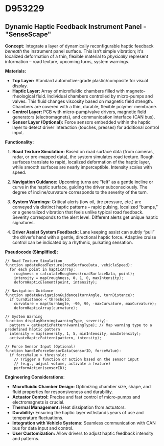 # D953229

## Dynamic Haptic Feedback Instrument Panel - "SenseScape"

**Concept:** Integrate a layer of dynamically reconfigurable haptic feedback *beneath* the instrument panel surface. This isn’t simple vibration; it's localized deformation of a thin, flexible material to *physically* represent information – road texture, upcoming turns, system warnings.

**Materials:**

*   **Top Layer:** Standard automotive-grade plastic/composite for visual display.
*   **Haptic Layer:** Array of microfluidic chambers filled with magneto-rheological fluid. Individual chambers controlled by micro-pumps and valves. This fluid changes viscosity based on magnetic field strength.  Chambers are covered with a thin, durable, flexible polymer membrane.
*   **Control Layer:** PCB with micro-pump/valve drivers, magnetic field generators (electromagnets), and communication interface (CAN bus).
*   **Sensor Layer (Optional):** Force sensors embedded within the haptic layer to detect driver interaction (touches, presses) for additional control input.

**Functionality:**

1.  **Road Texture Simulation:**  Based on road surface data (from cameras, radar, or pre-mapped data), the system simulates road texture.  Rough surfaces translate to rapid, localized deformation of the haptic layer, while smooth surfaces are nearly imperceptible.  Intensity scales with speed.

2.  **Navigation Guidance:**  Upcoming turns are “felt” as a gentle incline or curve in the haptic surface, guiding the driver subconsciously. The degree of incline/curvature corresponds to the severity of the turn.

3.  **System Warnings:**  Critical alerts (low oil, tire pressure, etc.) are conveyed via distinct haptic patterns – rapid pulsing, localized “bumps,” or a generalized vibration that feels unlike typical road feedback.  Severity corresponds to the alert level.  Different alerts get unique haptic signatures.

4.  **Driver Assist System Feedback:**  Lane keeping assist can subtly “pull” the driver’s hand with a gentle, directional haptic force. Adaptive cruise control can be indicated by a rhythmic, pulsating sensation.

**Pseudocode (Simplified):**

```
// Road Texture Simulation
function updateRoadTexture(roadSurfaceData, vehicleSpeed):
  for each point in hapticArray:
    roughness = calculateRoughness(roadSurfaceData, point);
    intensity = map(roughness, 0, 1, 0, maxIntensity);
    deformHapticElement(point, intensity);

// Navigation Guidance
function updateNavigationGuidance(turnAngle, turnDistance):
  if turnDistance < threshold:
    curvature = map(turnAngle, -90, 90, -maxCurvature, maxCurvature);
    deformHapticArray(curvature);

// System Warning
function displayWarning(warningType, severity):
  pattern = getHapticPattern(warningType); // Map warning type to a predefined haptic pattern
  intensity = map(severity, 1, 5, minIntensity, maxIntensity);
  activateHapticPattern(pattern, intensity);

// Force Sensor Input (Optional)
function handleForceSensorData(sensorID, forceValue):
  if forceValue > threshold:
    // Trigger a function or action based on the sensor input
    // (e.g., adjust volume, activate a feature)
    performAction(sensorID);
```

**Engineering Considerations:**

*   **Microfluidic Chamber Design:**  Optimizing chamber size, shape, and fluid properties for responsiveness and durability.
*   **Actuator Control:** Precise and fast control of micro-pumps and electromagnets is crucial.
*   **Thermal Management:**  Heat dissipation from actuators.
*   **Durability:**  Ensuring the haptic layer withstands years of use and temperature fluctuations.
*   **Integration with Vehicle Systems:**  Seamless communication with CAN bus for data input and control.
*   **User Customization:** Allow drivers to adjust haptic feedback intensity and patterns.